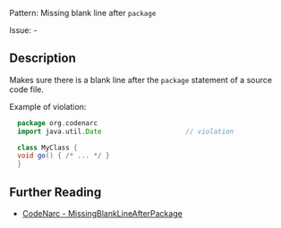 Pattern: Missing blank line after `package`

Issue: -

## Description

Makes sure there is a blank line after the `package` statement of a source code file.

Example of violation:

``` groovy
  package org.codenarc
  import java.util.Date                     // violation

  class MyClass {
  void go() { /* ... */ }
  }
```

## Further Reading

* [CodeNarc - MissingBlankLineAfterPackage](http://codenarc.sourceforge.net/codenarc-rules-formatting.html#MissingBlankLineAfterPackage)